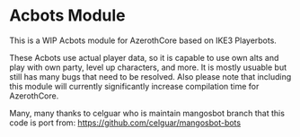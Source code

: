# Acbots Module

This is a WIP Acbots module for AzerothCore based on IKE3 Playerbots.

These Acbots use actual player data, so it is capable to use own alts and play with own party, level up characters, and more. It is mostly usuable but still has many bugs that need to be resolved. Also please note that including this module will currently significantly increase compilation time for AzerothCore.

Many, many thanks to celguar who is maintain mangosbot branch that this code is port from: https://github.com/celguar/mangosbot-bots
